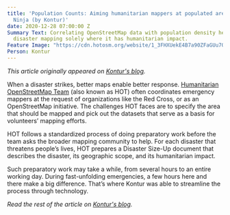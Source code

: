 ```yaml
---
title: 'Population Counts: Aiming humanitarian mappers at populated areas with Disaster
  Ninja (by Kontur)'
date: 2020-12-28 07:00:00 Z
Summary Text: Correlating OpenStreetMap data with population density helps activate
  disaster mapping solely where it has humanitarian impact.
Feature Image: "https://cdn.hotosm.org/website/1_3FHXUekE4B7a90ZFaGUu7Q.png"
Person: Kontur
---
```


*This article originally appeared on [Kontur's blog](https://medium.com/kontur-inc/disaster-ninja-for-hot-ef306405f692).*

When a disaster strikes, better maps enable better response. [Humanitarian OpenStreetMap Team](https://www.hotosm.org/) (also known as HOT) often coordinates emergency mappers at the request of organizations like the Red Cross, or as an OpenStreetMap initiative. The challenges HOT faces are to specify the area that should be mapped and pick out the datasets that serve as a basis for volunteers’ mapping efforts.

HOT follows a standardized process of doing preparatory work before the team asks the broader mapping community to help. For each disaster that threatens people’s lives, HOT prepares a Disaster Size-Up document that describes the disaster, its geographic scope, and its humanitarian impact.

Such preparatory work may take a while, from several hours to an entire working day. During fast-unfolding emergencies, a few hours here and there make a big difference. That’s where Kontur was able to streamline the process through technology.

*Read the rest of the article on [Kontur's blog](https://medium.com/kontur-inc/disaster-ninja-for-hot-ef306405f692).*